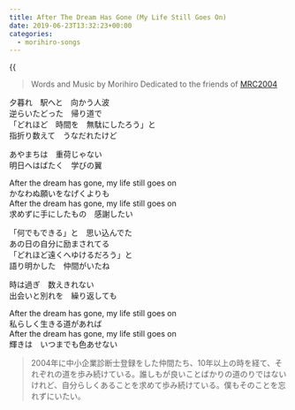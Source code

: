 ```yaml
---
title: After The Dream Has Gone (My Life Still Goes On)
date: 2019-06-23T13:32:23+00:00
categories:
  - morihiro-songs
---
```

{{<audio after-the-dream-has-gone>}}

> Words and Music by Morihiro
> Dedicated to the friends of [MRC2004][1]

夕暮れ　駅へと　向かう人波  
逆らいたどった　帰り道で  
「どれほど　時間を　無駄にしたろう」と  
指折り数えて　うなだれたけど  

あやまちは　重荷じゃない  
明日へはばたく　学びの翼  

After the dream has gone, my life still goes on  
かなわぬ願いをなげくよりも  
After the dream has gone, my life still goes on  
求めずに手にしたもの　感謝したい  

「何でもできる」と　思い込んでた  
あの日の自分に励まされてる  
「どれほど遠くへゆけるだろう」と  
語り明かした　仲間がいたね  

時は過ぎ　数えきれない  
出会いと別れを　繰り返しても  

After the dream has gone, my life still goes on  
私らしく生きる道があれば  
After the dream has gone, my life still goes on  
輝きは　いつまでも色あせない  

>2004年に中小企業診断士登録をした仲間たち、10年以上の時を経て、それぞれの道を歩み続けている。誰しもが良いことばかりの道のりではないけれど、自分らしくあることを求めて歩み続けている。僕もそのことを忘れずにいたい。

 [1]: http://mrc2004.sblo.jp/